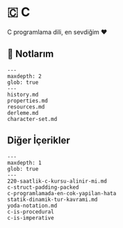 # 🇨 C

C programlama dili, en sevdiğim ❤️

## 📝 Notlarım

```{toctree}
---
maxdepth: 2
glob: true
---
history.md
properties.md
resources.md
derleme.md
character-set.md
```

## Diğer İçerikler

```{toctree}
---
maxdepth: 1
glob: true
---
220-saatlik-c-kursu-alinir-mi.md
c-struct-padding-packed
c-programlamada-en-cok-yapilan-hata
statik-dinamik-tur-kavrami.md
yoda-notation.md
c-is-procedural
c-is-imperative
```
